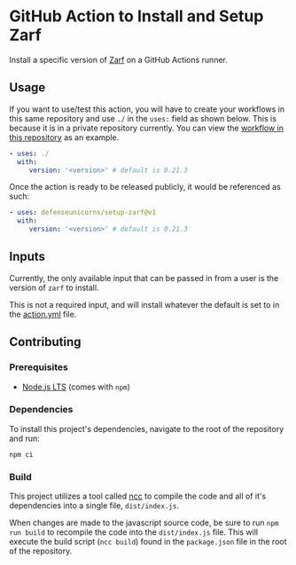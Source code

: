 # GitHub Action to Install and Setup Zarf

Install a specific version of [Zarf](https://github.com/defenseunicorns/zarf) on a GitHub Actions runner.

## Usage

If you want to use/test this action, you will have to create your workflows in this same repository and use `./` in the `uses:` field as shown below. This is because it is in a private repository currently. You can view the [workflow in this repository](https://github.com/defenseunicorns/github-javascript-actions/blob/main/.github/workflows/setup-zarf.yml) as an example.

```yaml
- uses: ./
  with:
     version: '<version>' # default is 0.21.3
```


Once the action is ready to be released publicly, it would be referenced as such:

```yaml
- uses: defenseunicorns/setup-zarf@v1
  with:
     version: '<version>' # default is 0.21.3
```

## Inputs

Currently, the only available input that can be passed in from a user is the version of `zarf` to install.

This is not a required input, and will install whatever the default is set to in the [action.yml](https://github.com/defenseunicorns/github-javascript-actions/blob/main/action.yml) file.

## Contributing

### Prerequisites

- [Node.js LTS](https://nodejs.org/en/download/) (comes with `npm`)

### Dependencies

To install this project's dependencies, navigate to the root of the repository and run:

```shell
npm ci
```

### Build

This project utilizes a tool called [ncc](https://github.com/vercel/ncc) to compile the code and all of it's dependencies into a single file, `dist/index.js`.

When changes are made to the javascript source code, be sure to run `npm run build` to recompile the code into the `dist/index.js` file. This will execute the build script (`ncc build`) found in the `package.json` file in the root of the repository.
